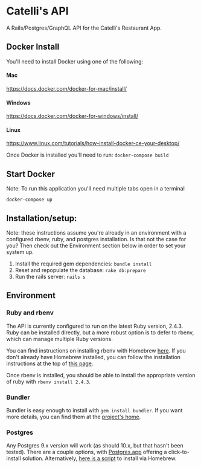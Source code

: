 # Catelli's API

A Rails/Postgres/GraphQL API for the Catelli's Restaurant App.

## Docker Install

You'll need to install Docker using one of the following:

#### Mac
https://docs.docker.com/docker-for-mac/install/

#### Windows
https://docs.docker.com/docker-for-windows/install/

#### Linux
https://www.linux.com/tutorials/how-install-docker-ce-your-desktop/

Once Docker is installed you'll need to run:
`docker-compose build`

## Start Docker
Note: To run this application you'll need multiple tabs open in a terminal

`docker-compose up`

## Installation/setup:

Note: these instructions assume you're already in an environment with a configured rbenv, ruby, and postgres installation. Is that not the case for you? Then check out the Environment section below in order to set your system up.

1. Install the required gem dependencies: `bundle install`
2. Reset and repopulate the database: `rake db:prepare`
3. Run the rails server: `rails s`

## Environment

### Ruby and rbenv

The API is currently configured to run on the latest Ruby version, 2.4.3. Ruby can be installed directly, but a more robust option is to defer to rbenv, which can manage multiple Ruby versions.

You can find instructions on installing rbenv with Homebrew [here](https://github.com/rbenv/rbenv). If you don't already have Homebrew installed, you can follow the installation instructions at the top of [this page](https://brew.sh/).

Once rbenv is installed, you should be able to install the appropriate version of ruby with `rbenv install 2.4.3`.

### Bundler

Bundler is easy enough to install with `gem install bundler`. If you want more details, you can find them at the [project's home](http://bundler.io/).

### Postgres

Any Postgres 9.x version will work (as should 10.x, but that hasn't been tested). There are a couple options, with [Postgres.app](https://postgresapp.com/) offering a click-to-install solution. Alternatively, [here is a script](https://solidfoundationwebdev.com/blog/posts/how-to-install-postgresql-using-brew-on-osx) to install via Homebrew.
